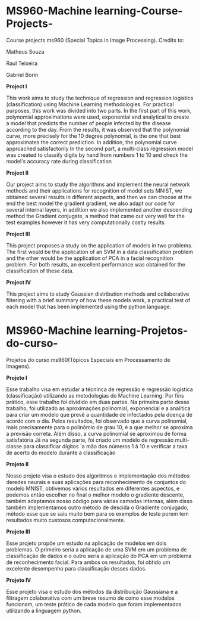 # MS960-Machine learning-Course-Projects-
Course projects ms960 (Special Topics in Image Processing).
Credits to:

Matheus Souza

Raul Teixeira

Gabriel Borin

**Project I**

 This work aims to study the technique of regression and regression
logistics (classification) using Machine Learning methodologies. For practical purposes, this work was divided into two parts. In the first part of this work, polynomial approximations were used,
exponential and analytical to create a model that predicts the number of people infected by the disease according to the day. From the results, it was observed that the
polynomial curve, more precisely for the 10 degree polynomial, is the one that best approximates the correct prediction. In addition, the polynomial curve approached satisfactorily
In the second part, a multi-class regression model was created to classify digits by hand from numbers 1 to 10 and check the model's accuracy rate during classification

**Project II**

Our project aims to study the algorithms and implement the neural network methods and their applications for recognition of model sets
MNIST, we obtained several results in different aspects, and then we can choose at the end the best model the gradient gradient, we also adapt
our code for several internal layers, in addition we also implemented another descending method the Gradient conjugate, a method that came out very
well for the test examples however it has very computationally costly results.

**Project III**

This project proposes a study on the application of models in two problems. The first would be the application of an SVM in a data classification problem and the other would be the
application of PCA in a facial recognition problem. For both results, an excellent performance was obtained for the classification of these data.

**Project IV**

This project aims to study Gaussian distribution methods and collaborative filtering with a brief summary of how these models work, a practical test of each model that has been implemented
using the python language.




# MS960-Machine learning-Projetos-do-curso-
Projetos do curso ms960(Tópicos Especiais em Processamento de Imagens).

**Projeto I**

 Esse trabalho visa em estudar a técninca de regressão e regressão
logística (classificação) utilizando as metodologias do Machine Learning. Por fins prático, esse trabalho foi dividido em duas partes. Na primeira parte desse trabalho, foi utilizado as aproximações polinomial,
exponencial e a analítica para criar um modelo que prevê a quantidade de infectados pela doença de acordo com o dia. Pelos resultados, foi observado que a
curva polinomial, mais precisamente para o polinômio de grau 10, é a que melhor se aproxima a previsão correta. Além disso, a curva polinomial se aproximou de forma satisfatória
Já na segunda parte, foi criado um modelo de regressão multi-classe para classificar dígitos `a mão dos números 1 à 10 e verificar a taxa de acerto do modelo durante a classificação

**Projeto II**

Nosso projeto visa o estudo dos algoritmos e implementação dos métodos deredes neurais e suas aplicações para reconhecimento de conjuntos do modelo
MNIST, obtivemos vários resultados em diferentes aspectos, e podemos então escolher no final o melhor modelo o gradiente descente, também adaptamos
nosso código para várias camadas internas, além disso também implementamos outro método de descida o Gradiente conjugado, método esse que se saiu muito
bem para os exemplos de teste porem tem resultados muito custosos computacionalmente.

**Projeto III**

Esse projeto propõe um estudo na aplicação de modelos em dois problemas. O primeiro seria a aplicação de uma SVM em um problema de classificação de dados e o outro seria a 
aplicação do PCA em um problema de reconhecimento facial. Para ambos os resultados, foi obtido um excelente desempenho para classificação desses dados.

**Projeto IV**

Esse projeto visa o estudo dos métodos da distribuição Gaussiana e a filtragem colaborativa com um breve resumo de como esse modelos funcionam, um teste prático de cada modelo que foram implementados
utilizando a linguagem python.
